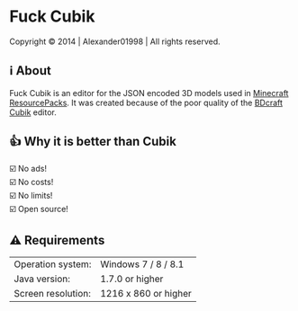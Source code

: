 # Fuck Cubik
Copyright :copyright: 2014 | Alexander01998 | All rights reserved.

## :information_source: About
Fuck Cubik is an editor for the JSON encoded 3D models used in <a href="http://minecraft.net" target="_blank">Minecraft</a> <a href="http://minecraft.gamepedia.com/Resource_Pack" target="_blank">ResourcePacks</a>. It was created because of the poor quality of the <a href="http://bdcraft.net/cubik" target="_blank">BDcraft Cubik</a> editor.

## :thumbsup: Why it is better than Cubik
:ballot_box_with_check: No ads!  
:ballot_box_with_check: No costs!  
:ballot_box_with_check: No limits!  
:ballot_box_with_check: Open source!  

## :warning: Requirements
<table>
<tr>
<td>Operation system:
<td>Windows 7 / 8 / 8.1
<tr>
<td>Java version:
<td>1.7.0 or higher
<tr>
<td>Screen resolution:
<td>1216 x 860 or higher
</table>
